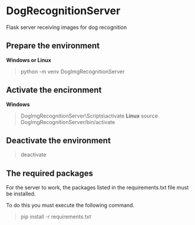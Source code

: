 # DogRecognitionServer
Flask server receiving images for dog recognition

## Prepare the environment
**Windows or Linux**
> python -m venv DogImgRecognitionServer

## Activate the encironment
**Windows**
> DogImgRecognitionServer\Scripts\activate
**Linux**
> source DogImgRecognitionServer/bin/activate

## Deactivate the environment
> deactivate

## The required packages
For the server to work, the packages listed in the requirements.txt file must be installed.

To do this you must execute the following command.
> pip install -r requirements.txt
